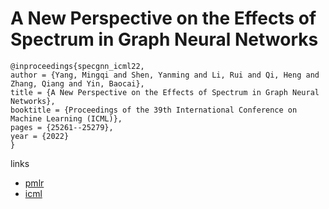 # A New Perspective on the Effects of Spectrum in Graph Neural Networks

```
@inproceedings{specgnn_icml22,
author = {Yang, Mingqi and Shen, Yanming and Li, Rui and Qi, Heng and Zhang, Qiang and Yin, Baocai},
title = {A New Perspective on the Effects of Spectrum in Graph Neural Networks},
booktitle = {Proceedings of the 39th International Conference on Machine Learning (ICML)},
pages = {25261--25279},
year = {2022}
}
```

links
 - [pmlr](https://proceedings.mlr.press/v162/yang22n.html)
- [icml](https://icml.cc/Conferences/2022/Schedule?showEvent=16962)
